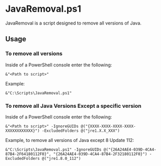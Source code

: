 # JavaRemoval.ps1
JavaRemoval is a script designed to remove all versions of Java.

## Usage
### To remove all versions
Inside of a PowerShell console enter the following:
```
&"<Path to script>"
```
Example:
```
&"C:\Scripts\JavaRemoval.ps1"
```
### To remove all Java Versions Except a specific version
Inside of a PowerShell console enter the following:
```
&"<Path to script>" -IgnoreGUIDs @("{XXXX-XXXX-XXXX-XXXX-XXXXXXXXXXXX}") -ExcludedFolders @("jre1.X.X_XXX")
```
Example, to remove all versions of Java except 8 Update 112:
```
&"C:\Scripts\JavaRemoval.ps1" -IgnoreGUIDs @("{26A24AE4-039D-4CA4-87B4-2F64180112F0}", "{26A24AE4-039D-4CA4-87B4-2F32180112F0}") -ExcludedFolders @("jre1.8.0_112")
```
